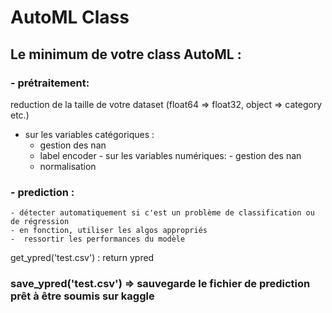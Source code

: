 # AutoML Class

## Le minimum de votre class AutoML  :
### - prétraitement: 
   reduction de la taille de votre dataset (float64 => float32, object => category etc.)
   - sur les variables catégoriques :
        - gestion des nan
        - label encoder
    - sur les variables numériques:
         - gestion des nan
        - normalisation
### - prediction :
    - détecter automatiquement si c'est un problème de classification ou de régression
    - en fonction, utiliser les algos appropriés
    -  ressortir les performances du modèle
  get_ypred('test.csv') :
      return ypred

### save_ypred('test.csv') => sauvegarde le fichier de prediction prêt à être soumis sur kaggle
